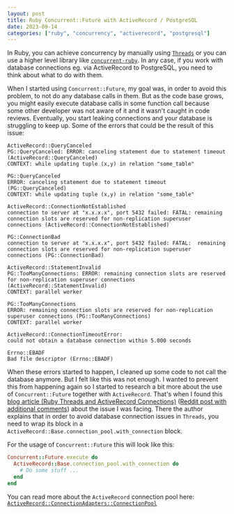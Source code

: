 ```yaml
---
layout: post
title: Ruby Concurrent::Future with ActiveRecord / PostgreSQL
date: 2023-09-14
categories: ["ruby", "concurrency", "activerecord", "postgresql"]
---
```


In Ruby, you can achieve concurrency by manually using [`Threads`](https://www.rubyguides.com/2015/07/ruby-threads/) or you can use a higher level library like [`concurrent-ruby`](https://github.com/ruby-concurrency/concurrent-ruby). In any case, if you work with database connections eg. via ActiveRecord to PostgreSQL, you need to think about what to do with them.

When I started using `Concurrent::Future`, my goal was, in order to avoid this problem, to not do any database calls in them. But as the code base grows, you might easily execute database calls in some function call because some other developer was not aware of it and it wasn't caught in code reviews. Eventually, you start leaking connections and your database is struggling to keep up. Some of the errors that could be the result of this issue:

```
ActiveRecord::QueryCanceled
PG::QueryCanceled: ERROR: canceling statement due to statement timeout (ActiveRecord::QueryCanceled)
CONTEXT: while updating tuple (x,y) in relation "some_table"

PG::QueryCanceled
ERROR: canceling statement due to statement timeout (PG::QueryCanceled)
CONTEXT: while updating tuple (x,y) in relation "some_table"
```

```
ActiveRecord::ConnectionNotEstablished
connection to server at "x.x.x.x", port 5432 failed: FATAL: remaining connection slots are reserved for non-replication superuser connections (ActiveRecord::ConnectionNotEstablished)

PG::ConnectionBad
connection to server at "x.x.x.x", port 5432 failed: FATAL:  remaining connection slots are reserved for non-replication superuser connections (PG::ConnectionBad)
```

```
ActiveRecord::StatementInvalid
PG::TooManyConnections: ERROR: remaining connection slots are reserved for non-replication superuser connections (ActiveRecord::StatementInvalid)
CONTEXT: parallel worker

PG::TooManyConnections
ERROR: remaining connection slots are reserved for non-replication superuser connections (PG::TooManyConnections)
CONTEXT: parallel worker
```

```
ActiveRecord::ConnectionTimeoutError:
could not obtain a database connection within 5.000 seconds
```

```
Errno::EBADF
Bad file descriptor (Errno::EBADF)
```

When these errors started to happen, I cleaned up some code to not call the database anymore. But I felt like this was not enough. I wanted to prevent this from happening again so I started to research a bit more about the use of `Concurrent::Future` together with `ActiveRecord`. That's when I found this [blog article (Ruby Threads and ActiveRecord Connections)](https://jakeyesbeck.com/2016/02/14/ruby-threads-and-active-record-connections/) ([Reddit post with additional comments](https://www.reddit.com/r/ruby/comments/4637u0/ruby_threads_and_managing_activerecord_connections/)) about the issue I was facing. There the author explains that in order to avoid database connection issues in `Threads`, you need to wrap its block in a `ActiveRecord::Base.connection_pool.with_connection` block.

For the usage of `Concurrent::Future` this will look like this:

```ruby
Concurrent::Future.execute do
  ActiveRecord::Base.connection_pool.with_connection do
    # Do some stuff ...
  end
end
```

You can read more about the `ActiveRecord` connection pool here: [`ActiveRecord::ConnectionAdapters::ConnectionPool`](https://api.rubyonrails.org/classes/ActiveRecord/ConnectionAdapters/ConnectionPool.html)
